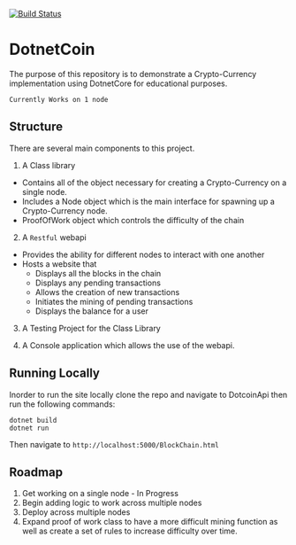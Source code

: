 [![Build Status](https://travis-ci.org/dillonwd6086/DotnetCoin.svg?branch=master)](https://travis-ci.org/dillonwd6086/DotnetCoin)
# DotnetCoin
The purpose of this repository is to demonstrate a Crypto-Currency implementation using DotnetCore for educational purposes.

`Currently Works on 1 node`

## Structure

There are several main components to this project.

1.  A Class library
  - Contains all of the object necessary for creating a Crypto-Currency on a single node.
  - Includes a Node object which is the main interface for spawning up a Crypto-Currency node.
  - ProofOfWork object which controls the difficulty of the chain

2.  A `Restful` webapi
  - Provides the ability for different nodes to interact with one another
  - Hosts a website that
    - Displays all the blocks in the chain
    - Displays any pending transactions
    - Allows the creation of new transactions
    - Initiates the mining of pending transactions
    - Displays the balance for a user

3.  A Testing Project for the Class Library

4.  A Console application which allows the use of the webapi.

## Running Locally

Inorder to run the site locally clone the repo and navigate to DotcoinApi then run the following commands:

```
dotnet build
dotnet run
```

Then navigate to `http://localhost:5000/BlockChain.html`

## Roadmap

1.  Get working on a single node - In Progress
2.  Begin adding logic to work across multiple nodes
3.  Deploy across multiple nodes
4.  Expand proof of work class to have a more difficult mining function as well as create a set of rules to increase difficulty over time.
